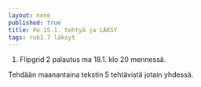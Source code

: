 ```yaml
---
layout: none
published: true
title: Pe 15.1. tehtyä ja LÄKSY
tags: rub1.7 läksyt
---
```


1. Flipgrid 2 palautus ma 18.1. klo 20 mennessä.

Tehdään maanantaina tekstin 5 tehtävistä jotain yhdessä. 